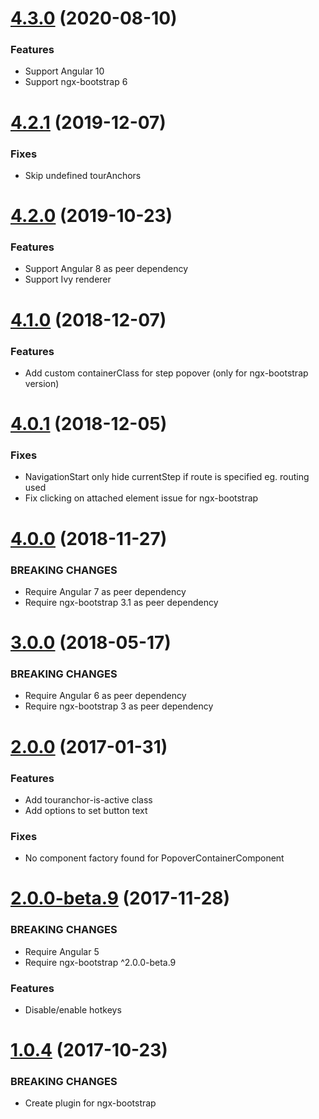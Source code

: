 <a name="4.3.0"></a>

# [4.3.0](https://github.com/isaacplmann/ngx-tour) (2020-08-10)

### Features

- Support Angular 10
- Support ngx-bootstrap 6

<a name="4.2.1"></a>

# [4.2.1](https://github.com/isaacplmann/ngx-tour) (2019-12-07)

### Fixes

- Skip undefined tourAnchors

<a name="4.2.0"></a>

# [4.2.0](https://github.com/isaacplmann/ngx-tour) (2019-10-23)

### Features

- Support Angular 8 as peer dependency
- Support Ivy renderer

<a name="4.1.0"></a>

# [4.1.0](https://github.com/isaacplmann/ngx-tour) (2018-12-07)

### Features

- Add custom containerClass for step popover (only for ngx-bootstrap version)

<a name="4.0.1"></a>

# [4.0.1](https://github.com/isaacplmann/ngx-tour) (2018-12-05)

### Fixes

- NavigationStart only hide currentStep if route is specified eg. routing used
- Fix clicking on attached element issue for ngx-bootstrap

<a name="4.0.0"></a>

# [4.0.0](https://github.com/isaacplmann/ngx-tour) (2018-11-27)

### BREAKING CHANGES

- Require Angular 7 as peer dependency
- Require ngx-bootstrap 3.1 as peer dependency

<a name="3.0.0"></a>

# [3.0.0](https://github.com/isaacplmann/ngx-tour) (2018-05-17)

### BREAKING CHANGES

- Require Angular 6 as peer dependency
- Require ngx-bootstrap 3 as peer dependency

<a name="2.0.0"></a>

# [2.0.0](https://github.com/isaacplmann/ngx-tour) (2017-01-31)

### Features

- Add touranchor-is-active class
- Add options to set button text

### Fixes

- No component factory found for PopoverContainerComponent

<a name="2.0.0-beta.9"></a>

# [2.0.0-beta.9](https://github.com/isaacplmann/ngx-tour) (2017-11-28)

### BREAKING CHANGES

- Require Angular 5
- Require ngx-bootstrap ^2.0.0-beta.9

### Features

- Disable/enable hotkeys

<a name="1.0.4"></a>

# [1.0.4](https://github.com/isaacplmann/ngx-tour) (2017-10-23)

### BREAKING CHANGES

- Create plugin for ngx-bootstrap
